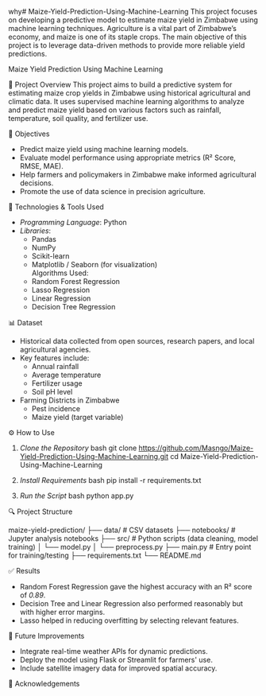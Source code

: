 why# Maize-Yield-Prediction-Using-Machine-Learning
This project focuses on developing a predictive model to estimate maize yield in Zimbabwe using machine learning techniques. Agriculture is a vital part of Zimbabwe’s economy, and maize is one of its staple crops. The main objective of this project is to leverage data-driven methods to provide more reliable yield predictions.

Maize Yield Prediction Using Machine Learning

📌 Project Overview
This project aims to build a predictive system for estimating maize crop yields in Zimbabwe using historical agricultural and climatic data. It uses supervised machine learning algorithms to analyze and predict maize yield based on various factors such as rainfall, temperature, soil quality, and fertilizer use.

🎯 Objectives
- Predict maize yield using machine learning models.
- Evaluate model performance using appropriate metrics (R² Score, RMSE, MAE).
- Help farmers and policymakers in Zimbabwe make informed agricultural decisions.
- Promote the use of data science in precision agriculture.

🧰 Technologies & Tools Used
- *Programming Language*: Python  
- *Libraries*:  
  - Pandas  
  - NumPy  
  - Scikit-learn  
  - Matplotlib / Seaborn (for visualization)  
Algorithms Used:  
  - Random Forest Regression  
  - Lasso Regression  
  - Linear Regression  
  - Decision Tree Regression  

📊 Dataset
- Historical data collected from open sources, research papers, and local agricultural agencies.
- Key features include:  
  - Annual rainfall  
  - Average temperature  
  - Fertilizer usage  
  - Soil pH level
- Farming Districts in Zimbabwe
  - Pest incidence  
  - Maize yield (target variable)

⚙️ How to Use

1. *Clone the Repository*
   bash
   git clone https://github.com/Masngo/Maize-Yield-Prediction-Using-Machine-Learning.git
cd Maize-Yield-Prediction-Using-Machine-Learning
   

2. *Install Requirements*
   bash
   pip install -r requirements.txt
   

3. *Run the Script*
   bash
   python app.py
   

🔍 Project Structure

maize-yield-prediction/
├── data/                      # CSV datasets
├── notebooks/                 # Jupyter analysis notebooks
├── src/                       # Python scripts (data cleaning, model training)
│   └── model.py
│   └── preprocess.py
├── main.py                    # Entry point for training/testing
├── requirements.txt
└── README.md

✅ Results
- Random Forest Regression gave the highest accuracy with an R² score of *0.89*.
- Decision Tree and Linear Regression also performed reasonably but with higher error margins.
- Lasso helped in reducing overfitting by selecting relevant features.

🔁 Future Improvements
- Integrate real-time weather APIs for dynamic predictions.
- Deploy the model using Flask or Streamlit for farmers' use.
- Include satellite imagery data for improved spatial accuracy.

🙏 Acknowledgements
